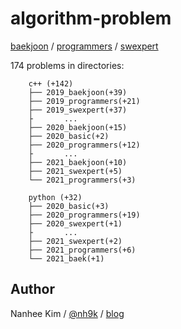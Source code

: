 # algorithm-problem

[baekjoon](https://www.acmicpc.net/) / [programmers](https://programmers.co.kr/learn/challenges) / [swexpert](https://swexpertacademy.com/main/main.do)
  
  
174 problems in directories:

		c++ (+142)
		├── 2019_baekjoon(+39)
		├── 2019_programmers(+21)
		├── 2019_swexpert(+37)
		├		...  
		├── 2020_baekjoon(+15)
		├── 2020_basic(+2)
		├── 2020_programmers(+12)
		├		...  
		├── 2021_baekjoon(+10)
		├── 2021_swexpert(+5)
		└── 2021_programmers(+3)

		python (+32)
		├── 2020_basic(+3)
		├── 2020_programmers(+19)
		├── 2020_swexpert(+1)
		├		...  
		├── 2021_swexpert(+2)
		├── 2021_programmers(+6)  
		└── 2021_baek(+1)

## Author
Nanhee Kim / [@nh9k](https://github.com/nh9k) / [blog](https://blog.naver.com/kimnanhee97)
